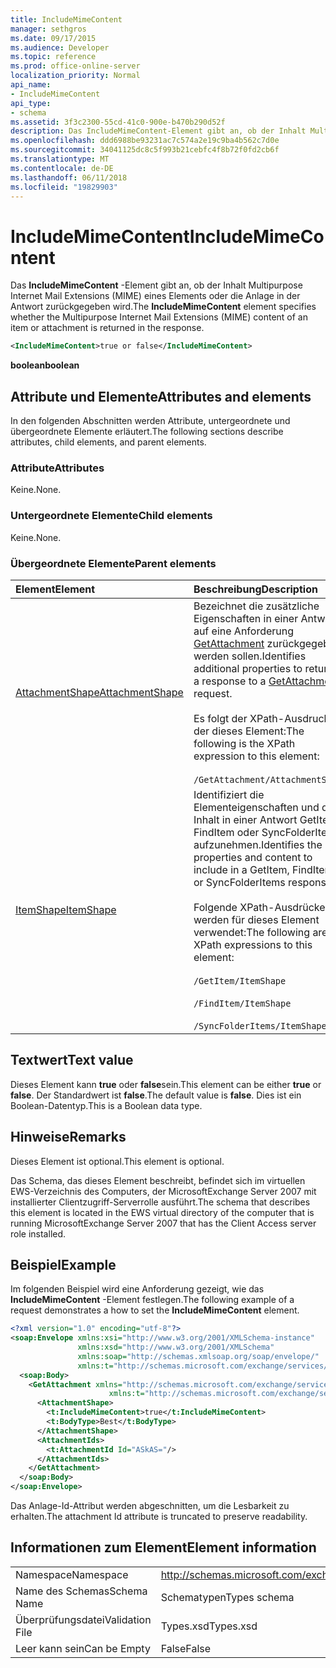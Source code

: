 ```yaml
---
title: IncludeMimeContent
manager: sethgros
ms.date: 09/17/2015
ms.audience: Developer
ms.topic: reference
ms.prod: office-online-server
localization_priority: Normal
api_name:
- IncludeMimeContent
api_type:
- schema
ms.assetid: 3f3c2300-55cd-41c0-900e-b470b290d52f
description: Das IncludeMimeContent-Element gibt an, ob der Inhalt Multipurpose Internet Mail Extensions (MIME) eines Elements oder die Anlage in der Antwort zurückgegeben wird.
ms.openlocfilehash: ddd6988be93231ac7c574a2e19c9ba4b562c7d0e
ms.sourcegitcommit: 34041125dc8c5f993b21cebfc4f8b72f0fd2cb6f
ms.translationtype: MT
ms.contentlocale: de-DE
ms.lasthandoff: 06/11/2018
ms.locfileid: "19829903"
---
```

# <a name="includemimecontent"></a><span data-ttu-id="76885-103">IncludeMimeContent</span><span class="sxs-lookup"><span data-stu-id="76885-103">IncludeMimeContent</span></span>

<span data-ttu-id="76885-104">Das **IncludeMimeContent** -Element gibt an, ob der Inhalt Multipurpose Internet Mail Extensions (MIME) eines Elements oder die Anlage in der Antwort zurückgegeben wird.</span><span class="sxs-lookup"><span data-stu-id="76885-104">The **IncludeMimeContent** element specifies whether the Multipurpose Internet Mail Extensions (MIME) content of an item or attachment is returned in the response.</span></span> 
  
```xml
<IncludeMimeContent>true or false</IncludeMimeContent>
```

 <span data-ttu-id="76885-105">**boolean**</span><span class="sxs-lookup"><span data-stu-id="76885-105">**boolean**</span></span>
## <a name="attributes-and-elements"></a><span data-ttu-id="76885-106">Attribute und Elemente</span><span class="sxs-lookup"><span data-stu-id="76885-106">Attributes and elements</span></span>

<span data-ttu-id="76885-107">In den folgenden Abschnitten werden Attribute, untergeordnete und übergeordnete Elemente erläutert.</span><span class="sxs-lookup"><span data-stu-id="76885-107">The following sections describe attributes, child elements, and parent elements.</span></span>
  
### <a name="attributes"></a><span data-ttu-id="76885-108">Attribute</span><span class="sxs-lookup"><span data-stu-id="76885-108">Attributes</span></span>

<span data-ttu-id="76885-109">Keine.</span><span class="sxs-lookup"><span data-stu-id="76885-109">None.</span></span>
  
### <a name="child-elements"></a><span data-ttu-id="76885-110">Untergeordnete Elemente</span><span class="sxs-lookup"><span data-stu-id="76885-110">Child elements</span></span>

<span data-ttu-id="76885-111">Keine.</span><span class="sxs-lookup"><span data-stu-id="76885-111">None.</span></span>
  
### <a name="parent-elements"></a><span data-ttu-id="76885-112">Übergeordnete Elemente</span><span class="sxs-lookup"><span data-stu-id="76885-112">Parent elements</span></span>

|<span data-ttu-id="76885-113">**Element**</span><span class="sxs-lookup"><span data-stu-id="76885-113">**Element**</span></span>|<span data-ttu-id="76885-114">**Beschreibung**</span><span class="sxs-lookup"><span data-stu-id="76885-114">**Description**</span></span>|
|:-----|:-----|
|[<span data-ttu-id="76885-115">AttachmentShape</span><span class="sxs-lookup"><span data-stu-id="76885-115">AttachmentShape</span></span>](attachmentshape.md) <br/> | <span data-ttu-id="76885-116">Bezeichnet die zusätzliche Eigenschaften in einer Antwort auf eine Anforderung [GetAttachment](getattachment.md) zurückgegeben werden sollen.</span><span class="sxs-lookup"><span data-stu-id="76885-116">Identifies additional properties to return in a response to a [GetAttachment](getattachment.md) request.</span></span>  <br/> <br/> <span data-ttu-id="76885-117">Es folgt der XPath-Ausdruck, der dieses Element:</span><span class="sxs-lookup"><span data-stu-id="76885-117">The following is the XPath expression to this element:</span></span>  <br/><br/>  `/GetAttachment/AttachmentShape` <br/> |
|[<span data-ttu-id="76885-118">ItemShape</span><span class="sxs-lookup"><span data-stu-id="76885-118">ItemShape</span></span>](itemshape.md) <br/> | <span data-ttu-id="76885-119">Identifiziert die Elementeigenschaften und den Inhalt in einer Antwort GetItem, FindItem oder SyncFolderItems aufzunehmen.</span><span class="sxs-lookup"><span data-stu-id="76885-119">Identifies the item properties and content to include in a GetItem, FindItem, or SyncFolderItems response.</span></span>  <br/> <br/> <span data-ttu-id="76885-120">Folgende XPath-Ausdrücke werden für dieses Element verwendet:</span><span class="sxs-lookup"><span data-stu-id="76885-120">The following are the XPath expressions to this element:</span></span><br/>  <br/>  `/GetItem/ItemShape` <br/><br/>  `/FindItem/ItemShape` <br/><br/>  `/SyncFolderItems/ItemShape` <br/> |
   
## <a name="text-value"></a><span data-ttu-id="76885-121">Textwert</span><span class="sxs-lookup"><span data-stu-id="76885-121">Text value</span></span>

<span data-ttu-id="76885-122">Dieses Element kann **true** oder **false**sein.</span><span class="sxs-lookup"><span data-stu-id="76885-122">This element can be either **true** or **false**.</span></span> <span data-ttu-id="76885-123">Der Standardwert ist **false**.</span><span class="sxs-lookup"><span data-stu-id="76885-123">The default value is **false**.</span></span> <span data-ttu-id="76885-124">Dies ist ein Boolean-Datentyp.</span><span class="sxs-lookup"><span data-stu-id="76885-124">This is a Boolean data type.</span></span>
  
## <a name="remarks"></a><span data-ttu-id="76885-125">Hinweise</span><span class="sxs-lookup"><span data-stu-id="76885-125">Remarks</span></span>

<span data-ttu-id="76885-126">Dieses Element ist optional.</span><span class="sxs-lookup"><span data-stu-id="76885-126">This element is optional.</span></span>
  
<span data-ttu-id="76885-127">Das Schema, das dieses Element beschreibt, befindet sich im virtuellen EWS-Verzeichnis des Computers, der MicrosoftExchange Server 2007 mit installierter Clientzugriff-Serverrolle ausführt.</span><span class="sxs-lookup"><span data-stu-id="76885-127">The schema that describes this element is located in the EWS virtual directory of the computer that is running MicrosoftExchange Server 2007 that has the Client Access server role installed.</span></span>
  
## <a name="example"></a><span data-ttu-id="76885-128">Beispiel</span><span class="sxs-lookup"><span data-stu-id="76885-128">Example</span></span>

<span data-ttu-id="76885-129">Im folgenden Beispiel wird eine Anforderung gezeigt, wie das **IncludeMimeContent** -Element festlegen.</span><span class="sxs-lookup"><span data-stu-id="76885-129">The following example of a request demonstrates a how to set the **IncludeMimeContent** element.</span></span> 
  
```xml
<?xml version="1.0" encoding="utf-8"?>
<soap:Envelope xmlns:xsi="http://www.w3.org/2001/XMLSchema-instance"
               xmlns:xsd="http://www.w3.org/2001/XMLSchema"
               xmlns:soap="http://schemas.xmlsoap.org/soap/envelope/"
               xmlns:t="http://schemas.microsoft.com/exchange/services/2006/types">
  <soap:Body>
    <GetAttachment xmlns="http://schemas.microsoft.com/exchange/services/2006/messages" 
                      xmlns:t="http://schemas.microsoft.com/exchange/services/2006/types">
      <AttachmentShape>
        <t:IncludeMimeContent>true</t:IncludeMimeContent>
        <t:BodyType>Best</t:BodyType>
      </AttachmentShape>
      <AttachmentIds>
        <t:AttachmentId Id="ASkAS="/>
      </AttachmentIds>
    </GetAttachment>
  </soap:Body>
</soap:Envelope>
```

<span data-ttu-id="76885-130">Das Anlage-Id-Attribut werden abgeschnitten, um die Lesbarkeit zu erhalten.</span><span class="sxs-lookup"><span data-stu-id="76885-130">The attachment Id attribute is truncated to preserve readability.</span></span>
  
## <a name="element-information"></a><span data-ttu-id="76885-131">Informationen zum Element</span><span class="sxs-lookup"><span data-stu-id="76885-131">Element information</span></span>

|||
|:-----|:-----|
|<span data-ttu-id="76885-132">Namespace</span><span class="sxs-lookup"><span data-stu-id="76885-132">Namespace</span></span>  <br/> |http://schemas.microsoft.com/exchange/services/2006/types  <br/> |
|<span data-ttu-id="76885-133">Name des Schemas</span><span class="sxs-lookup"><span data-stu-id="76885-133">Schema Name</span></span>  <br/> |<span data-ttu-id="76885-134">Schematypen</span><span class="sxs-lookup"><span data-stu-id="76885-134">Types schema</span></span>  <br/> |
|<span data-ttu-id="76885-135">Überprüfungsdatei</span><span class="sxs-lookup"><span data-stu-id="76885-135">Validation File</span></span>  <br/> |<span data-ttu-id="76885-136">Types.xsd</span><span class="sxs-lookup"><span data-stu-id="76885-136">Types.xsd</span></span>  <br/> |
|<span data-ttu-id="76885-137">Leer kann sein</span><span class="sxs-lookup"><span data-stu-id="76885-137">Can be Empty</span></span>  <br/> |<span data-ttu-id="76885-138">False</span><span class="sxs-lookup"><span data-stu-id="76885-138">False</span></span>  <br/> |
   

